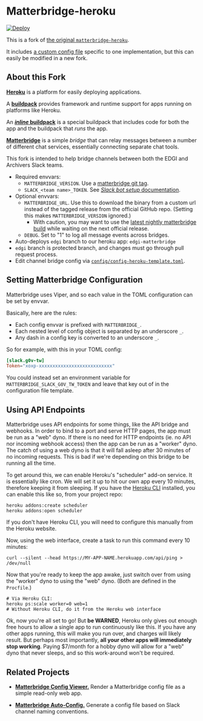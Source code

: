 # Matterbridge-heroku
[![Deploy](https://www.herokucdn.com/deploy/button.svg)](https://heroku.com/deploy)

This is a fork of [the original
`matterbridge-heroku`](https://github.com/cadecairos/matterbridge-heroku).

It includes [a custom config file][config] specific to one implementation, but this can easily be modified in a new fork.

## About this Fork

[**Heroku**](https://www.heroku.com/what) is a platform for easily deploying
applications.

A [**buildpack**](https://docs.cloudfoundry.org/buildpacks/) provides
framework and runtime support for apps running on platforms like Heroku.

An [**_inline_ buildpack**](https://github.com/kr/heroku-buildpack-inline#readme) is a special buildpack that includes code for both the app and the
buildpack that _runs_ the app.

[**Matterbridge**](https://github.com/42wim/matterbridge#readme) is a
simple _bridge_ that can relay messages between a number of different
chat services, essentially connecting separate chat tools.

This fork is intended to help bridge channels between both the EDGI and
Archivers Slack teams.

* Required envvars:
  * `MATTERBRIDGE_VERSION`. Use a [matterbridge git tag][git-tags].
  * `SLACK_<team name>_TOKEN`. See [_Slack bot setup_ documentation][bot-setup].
* Optional envvars:
  * `MATTERBRIDGE_URL`. Use this to download the binary from a custom
    url instead of the tagged release from the official GitHub repo.
    (Setting this makes `MATTERBRIDGE_VERSION` ignored.)
    * With caution, you may want to use the [latest nightly matterbridge
      build](https://bintray.com/42wim/nightly/Matterbridge/_latestVersion)
      while waiting on the next official release.
  * `DEBUG`. Set to "1" to log all message events across bridges.
* Auto-deploys `edgi` branch to our heroku app: `edgi-matterbridge`
* `edgi` branch is protected branch, and changes must go through pull
  request process.
* Edit channel bridge config via [`config/config-heroku-template.toml`][config].

## Setting Matterbridge Configuration

Matterbridge uses Viper, and so each value in the TOML configuration can
be set by envvar.

Basically, here are the rules:

- Each config envvar is prefixed with `MATTERBRIDGE_`.
- Each nested level of config object is separated by an underscore `_`.
- Any dash in a config key is converted to an underscore `_`.

So for example, with this in your TOML config:

```toml
[slack.g0v-tw]
Token="xoxp-xxxxxxxxxxxxxxxxxxxxxxxxxxx"
```

You could instead set an environment variable for
`MATTERBRIDGE_SLACK_G0V_TW_TOKEN` and leave that key out of in the
configuration file template.

## Using API Endpoints

Matterbridge uses API endpoints for some things, like the API bridge and
webhooks. In order to bind to a port and serve HTTP pages, the app must
be run as a "web" dyno. If there is no need for HTTP endpoints (ie. no
API nor incoming webhook access) then the app can be run as a "worker"
dyno. The catch of using a web dyno is that it will fall asleep after 30
minutes of no incoming requests. This is bad if we're depending on this
bridge to be running all the time.

To get around this, we can enable Heroku's "scheduler" add-on service.
It is essentially like cron. We will set it up to hit our own app every
10 minutes, therefore keeping it from sleeping. If you have the [Heroku
CLI][heroku-cli] installed, you can enable this like so, from your
project repo:

   [heroku-cli]: https://devcenter.heroku.com/articles/heroku-cli

```
heroku addons:create scheduler
heroku addons:open scheduler
```

If you don't have Heroku CLI, you will need to configure this manually
from the Heroku website.

Now, using the web interface, create a task to run this command every 10
minutes:

```
curl --silent --head https://MY-APP-NAME.herokuapp.com/api/ping > /dev/null
```

Now that you're ready to keep the app awake, just switch over from using
the "worker" dyno to using the "web" dyno. (Both are defined in the
`Procfile`.)

```
# Via Heroku CLI:
heroku ps:scale worker=0 web=1
# Without Heroku CLI, do it from the Heroku web interface
```


Ok, now you're all set to go! But **be WARNED**, Heroku only gives out
enough free hours to allow a single app to run continuously like this.
If you have any other apps running, this will make you run over, and
charges will likely result. But perhaps most importantly, **all your
other apps will immediately stop working**. Paying $7/month for a hobby
dyno will allow for a "web" dyno that never sleeps, and so this
work-around won't be required.

## Related Projects

- [**Matterbridge Config Viewer.**][viewer] Render a Matterbridge config
  file as a simple read-only web app.
- [**Matterbridge Auto-Config.**][autoconfig] Generate a config file
  based on Slack channel naming conventions.

   [bot-setup]: https://github.com/42wim/matterbridge/wiki/Slack-bot-setup
   [git-tags]: https://github.com/42wim/matterbridge/tags
   [config]: config/config-heroku-template.toml
   [viewer]: https://github.com/patcon/matterbridge-heroku-viewer
   [autoconfig]: https://github.com/patcon/matterbridge-autoconfig/
